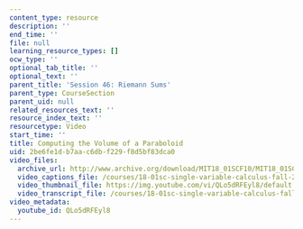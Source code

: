 ```yaml
---
content_type: resource
description: ''
end_time: ''
file: null
learning_resource_types: []
ocw_type: ''
optional_tab_title: ''
optional_text: ''
parent_title: 'Session 46: Riemann Sums'
parent_type: CourseSection
parent_uid: null
related_resources_text: ''
resource_index_text: ''
resourcetype: Video
start_time: ''
title: Computing the Volume of a Paraboloid
uid: 2be6fe1d-b7aa-c6db-f229-f8d5bf83dca0
video_files:
  archive_url: http://www.archive.org/download/MIT18_01SCF10/MIT18_01SCF10Rec_37_300k.mp4
  video_captions_file: /courses/18-01sc-single-variable-calculus-fall-2010/77cdbafeeaf153bcb16c3611c223ea0e_QLo5dRFEyl8.vtt
  video_thumbnail_file: https://img.youtube.com/vi/QLo5dRFEyl8/default.jpg
  video_transcript_file: /courses/18-01sc-single-variable-calculus-fall-2010/3f20ab5bded6eb7dfe21ecc3f417eabc_QLo5dRFEyl8.pdf
video_metadata:
  youtube_id: QLo5dRFEyl8
---
```

